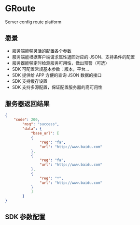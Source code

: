 # GRoute
Server config route platform

## 愿景
- 服务端能够灵活的配置各个参数
- 服务端能根据客户端请求属性返回对应的 JSON、支持条件的配置
- 服务器能够定时检测服务可用性，做出预警（可选）
- SDK 可配置常规基本参数：版本，平台...
- SDK 提供给 APP 方便的查询 JSON 数据的接口
- SDK 支持缓存设置
- SDK 支持多源配置，保证配置服务器的高可用性

## 服务器返回结果
```json
{
    "code": 200,
        "msg": "success",
        "data": {
            "base_url": [
            {
                "reg": "fa",
                "url": "http://www.baidu.com"
            },
            {
                "reg": "fa",
                "url": "http://www.baidu.com"
            },
            {
                "reg": "*",
                "url": "http://www.baidu.com"
            }
            ]
        }
}
```

## SDK 参数配置


